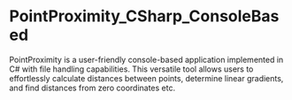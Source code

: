 # PointProximity_CSharp_ConsoleBased
PointProximity is a user-friendly console-based application implemented in C# with file handling capabilities. This versatile tool allows users to effortlessly calculate distances between points, determine linear gradients, and find distances from zero coordinates etc.
